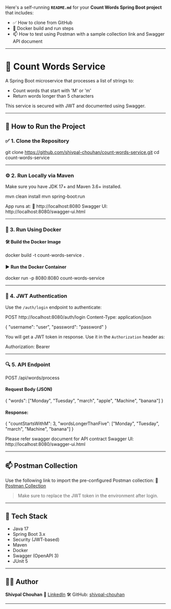 Here's a self-running **`README.md`** for your **Count Words Spring Boot project** that includes:

* ✅ How to clone from GitHub
* 🐳 Docker build and run steps
* 📫 How to test using Postman with a sample collection link and Swagger API document

---


# 📝 Count Words Service

A Spring Boot microservice that processes a list of strings to:
- Count words that start with 'M' or 'm'
- Return words longer than 5 characters

This service is secured with JWT and documented using Swagger.

---

## 🚀 How to Run the Project

### ✅ 1. Clone the Repository


git clone https://github.com/shivpal-chouhan/count-words-service.git
cd count-words-service


---

### ⚙️ 2. Run Locally via Maven

Make sure you have JDK 17+ and Maven 3.6+ installed.


mvn clean install
mvn spring-boot:run


App runs at:
📍 http://localhost:8080
Swagger UI: http://localhost:8080/swagger-ui.html

---

### 🐳 3. Run Using Docker

#### 🛠️ Build the Docker Image


docker build -t count-words-service .


#### ▶️ Run the Docker Container


docker run -p 8080:8080 count-words-service


---

### 🔐 4. JWT Authentication

Use the `/auth/login` endpoint to authenticate:


POST http://localhost:8080/auth/login
Content-Type: application/json

{
  "username": "user",
  "password": "password"
}


You will get a JWT token in response. Use it in the `Authorization` header as:


Authorization: Bearer <your-jwt-token>


---

### 🔍 5. API Endpoint


POST /api/words/process


#### Request Body (JSON)


{
  "words": ["Monday", "Tuesday", "march", "apple", "Machine", "banana"]
}


#### Response:


{
  "countStartsWithM": 3,
  "wordsLongerThanFive": ["Monday", "Tuesday", "march", "Machine", "banana"]
}

Please refer swagger document for API contract Swagger UI: http://localhost:8080/swagger-ui.html

---

## 📫 Postman Collection

Use the following link to import the pre-configured Postman collection:
🔗 [Postman Collection](https://lunar-zodiac-822690.postman.co/workspace/My-Workspace~b392624a-95e9-4f98-8fc6-b52bf0de9d70/collection/4823605-df4d2ba5-2e77-42e8-8628-85ca79d5890b?action=share&creator=4823605)

> Make sure to replace the JWT token in the environment after login.

---

## 🔧 Tech Stack

* Java 17
* Spring Boot 3.x
* Security (JWT-based)
* Maven
* Docker
* Swagger (OpenAPI 3)
* JUnit 5

---

## 👨‍💻 Author

**Shivpal Chouhan**
📧 [LinkedIn](https://www.linkedin.com/in/shivpal-chouhan-aa256318/)
🛠 GitHub: [shivpal-chouhan](https://github.com/shivpal-chouhan)

---